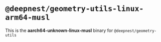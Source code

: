 # `@deepnest/geometry-utils-linux-arm64-musl`

This is the **aarch64-unknown-linux-musl** binary for `@deepnest/geometry-utils`
